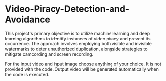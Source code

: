 # Video-Piracy-Detection-and-Avoidance
This project's primary objective is to utilize machine learning and deep learning algorithms to identify instances of video piracy and prevent its occurrence. The approach involves employing both visible and invisible watermarks to deter unauthorized duplication, alongside strategies to mitigate camcording and screen recording.

For the input video and input image choose anything of your choice. It is not provided with the code. Output video will be generated automatically when the code is executed.
